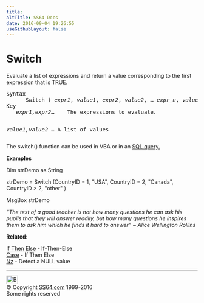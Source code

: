 ```yaml
---
title:
altTitle: SS64 Docs
date: 2016-09-04 19:26:55
useGithubLayout: false
---
```

<!-- #BeginLibraryItem "/Library/head_access.lbi" --><!-- #EndLibraryItem --><h1>Switch</h1>
<p>  Evaluate a list of expressions and return a value corresponding to the first expression that is TRUE.</p>
<pre>Syntax
      Switch ( <i>expr1</i>, <i>value1</i>, <i>expr2</i>, <i>value2</i>, … <i>expr_n</i>, <i>value_n</i> )
Key
   <i>expr1,expr2</i>…    The expressions to evaluate<i>.

   value1,value2 </i>… A list of values</pre>
<p>The switch() function can be used in VBA or in an <a href="syntax-functions.html">SQL query.</a> </p>
<p><b>Examples</b></p>
<p class="code">Dim strDemo as String</p>
<p class="code"> strDemo =     Switch (CountryID = 1, "USA", CountryID = 2, "Canada", CountryID &gt; 2, "other" )</p>
<p class="code">MsgBox strDemo</p>
<p class="quote"><i>“The test of a good teacher is not how many questions he can ask his pupils that they will answer readily, but how many questions he inspires them to ask him which he finds it hard to answer” ~ Alice Wellington Rollins</i></p>
<p><b>Related:</b></p>
<p><a href="if.html">If Then Else</a> - If-Then-Else<br>
<a href="case.html">Case</a> - If Then Else<br>
<a href="nz.html">Nz</a> - Detect a NULL value</p><!-- #BeginLibraryItem "/Library/foot_access.lbi" --><p>
<!-- access -->

<hr>
<div id="bl" class="footer"><a href="switch.html#"><img src="../images/top.png" width="30" height="22" alt="Back to the Top"></a></div>
<div id="br" class="footer, tagline">© Copyright <a href="../index.html">SS64.com</a> 1999-2016<br>
Some rights reserved</div><!-- #EndLibraryItem -->

